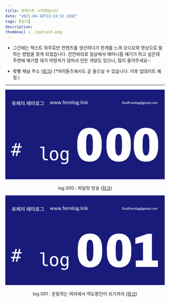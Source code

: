 ```yaml
---
title: 팟캐스트 시작했습니다
date: "2021-04-10T13:24:32.169Z"
tags: [공지]
description: 
thumbnail : ./potcast.png
---
```


- 그간에는 텍스트 위주로만 컨텐츠를 생산하다가 한계를 느껴 오디오와 영상으로 말하는 방법을 찾게 되었습니다. 잔잔바리로 일상에서 페미니즘 얘기가 하고 싶은데 주변에 얘기할 데가 마땅치가 않아서 만든 까닭도 있으니, 많이 들어주세요-: 

- 팟빵 채널 주소 (<a href="http://www.podbbang.com/ch/1780218" target="_blank">링크</a>) (*아이튠즈에서도 곧 들으실 수 있습니다. 이후 업데이트 예정.)

---

![episode_thum_2_RGB_000](./episode_thum_2_RGB_000.png)

<p style="text-align:center">log 000 : 파일럿 방송 (<a href="http://www.podbbang.com/ch/1780218?e=24010733" target="_blank">링크</a>)</p>

![episode_thum_2_RGB_001](./episode_thum_2_RGB_001.png)

<p style="text-align:center">log 001 : 운동하는 여자에서 역도팡인이 되기까지 (<a href="http://www.podbbang.com/ch/1780218?e=24010737" target="_blank">링크</a>)</p>


